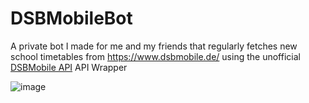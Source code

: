 # DSBMobileBot
A private bot I made for me and my friends that regularly fetches new school timetables from https://www.dsbmobile.de/ using the unofficial [DSBMobile API](https://github.com/Sematre/DSBmobile-API) API Wrapper

![image](https://user-images.githubusercontent.com/48297101/165626977-0be0e03b-3c77-4243-8287-7e4fe5ea13c7.png)
